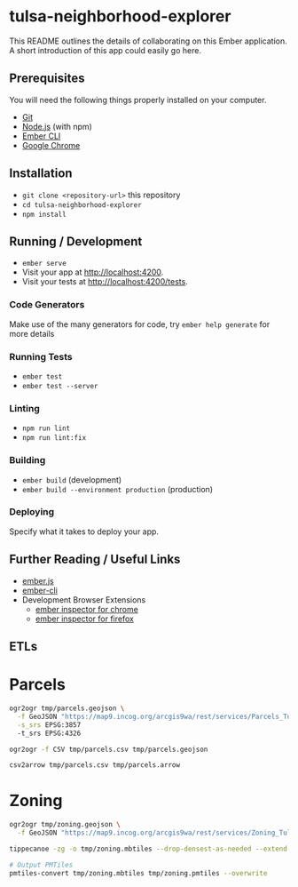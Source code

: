# tulsa-neighborhood-explorer

This README outlines the details of collaborating on this Ember application.
A short introduction of this app could easily go here.

## Prerequisites

You will need the following things properly installed on your computer.

* [Git](https://git-scm.com/)
* [Node.js](https://nodejs.org/) (with npm)
* [Ember CLI](https://cli.emberjs.com/release/)
* [Google Chrome](https://google.com/chrome/)

## Installation

* `git clone <repository-url>` this repository
* `cd tulsa-neighborhood-explorer`
* `npm install`

## Running / Development

* `ember serve`
* Visit your app at [http://localhost:4200](http://localhost:4200).
* Visit your tests at [http://localhost:4200/tests](http://localhost:4200/tests).

### Code Generators

Make use of the many generators for code, try `ember help generate` for more details

### Running Tests

* `ember test`
* `ember test --server`

### Linting

* `npm run lint`
* `npm run lint:fix`

### Building

* `ember build` (development)
* `ember build --environment production` (production)

### Deploying

Specify what it takes to deploy your app.

## Further Reading / Useful Links

* [ember.js](https://emberjs.com/)
* [ember-cli](https://cli.emberjs.com/release/)
* Development Browser Extensions
  * [ember inspector for chrome](https://chrome.google.com/webstore/detail/ember-inspector/bmdblncegkenkacieihfhpjfppoconhi)
  * [ember inspector for firefox](https://addons.mozilla.org/en-US/firefox/addon/ember-inspector/)

## ETLs

# Parcels
```bash
ogr2ogr tmp/parcels.geojson \
  -f GeoJSON "https://map9.incog.org/arcgis9wa/rest/services/Parcels_TulsaCo/FeatureServer/1/query?where=objectid%3E0&outfields=*&f=json" ESRIJSON \
  -s_srs EPSG:3857
  -t_srs EPSG:4326

ogr2ogr -f CSV tmp/parcels.csv tmp/parcels.geojson

csv2arrow tmp/parcels.csv tmp/parcels.arrow
```

# Zoning
```bash
ogr2ogr tmp/zoning.geojson \
  -f GeoJSON "https://map9.incog.org/arcgis9wa/rest/services/Zoning_TulsaCo/FeatureServer/0/query?where=objectid%3E0&outfields=*&f=json" ESRIJSON -t_srs EPSG:4326

tippecanoe -zg -o tmp/zoning.mbtiles --drop-densest-as-needed --extend-zooms-if-still-dropping tmp/zoning.geojson --force

# Output PMTiles
pmtiles-convert tmp/zoning.mbtiles tmp/zoning.pmtiles --overwrite
```


